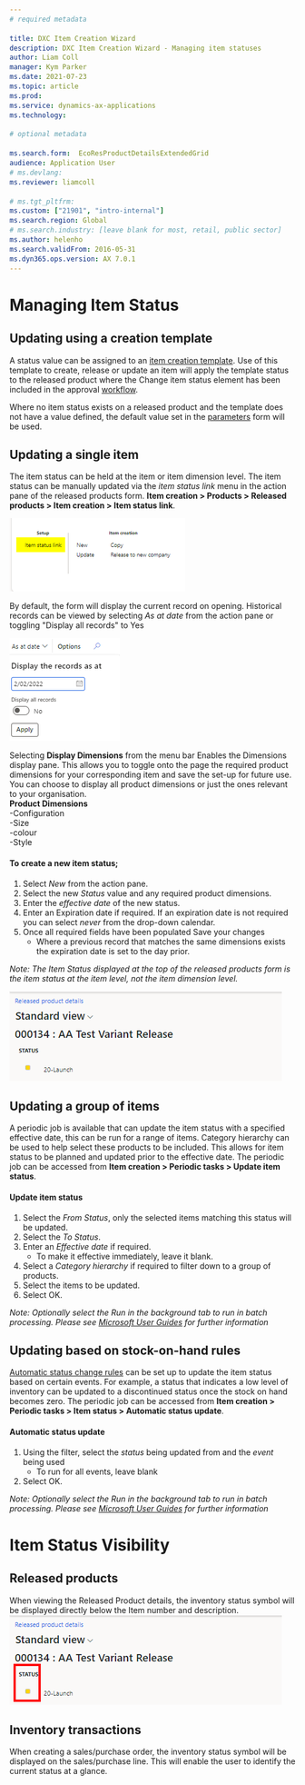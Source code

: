 ```yaml
---
# required metadata

title: DXC Item Creation Wizard
description: DXC Item Creation Wizard - Managing item statuses  
author: Liam Coll
manager: Kym Parker
ms.date: 2021-07-23
ms.topic: article
ms.prod: 
ms.service: dynamics-ax-applications
ms.technology: 

# optional metadata

ms.search.form:  EcoResProductDetailsExtendedGrid
audience: Application User
# ms.devlang: 
ms.reviewer: liamcoll

# ms.tgt_pltfrm: 
ms.custom: ["21901", "intro-internal"]
ms.search.region: Global
# ms.search.industry: [leave blank for most, retail, public sector]
ms.author: helenho
ms.search.validFrom: 2016-05-31
ms.dyn365.ops.version: AX 7.0.1
---
```


#	Managing Item Status

## Updating using a creation template

A status value can be assigned to an [item creation template](../SETUP/ITEM-CREATION/Item-creation-templates.md). Use of this template to create, release or update an item will apply the template status to the released product where the Change item status element has been included in the approval [workflow](../SETUP/Item-creation-workflows.md).

Where no item status exists on a released product and the template does not have a value defined, the default value set in the [parameters](../SETUP/Item-creation-parameters.md) form will be used.

## Updating a single item

The item status can be held at the item or item dimension level. The item status can be manually updated via the *item status link* menu in the action pane of the released products form. **Item creation > Products > Released products > Item creation > Item status link**.

![Item Status link](../IMAGES/Item-Status-Link-Tab.png)

By default, the form will display the current record on opening. Historical records can be viewed by selecting *As at date* from the action pane or toggling "Display all records" to Yes  

![Display-records-at](../IMAGES/Display-records-at.png)

Selecting **Display Dimensions** from the menu bar Enables the Dimensions display pane.  This allows you to toggle onto the page the required product dimensions for your corresponding item and save the set-up for future use. You can choose to display all product dimensions or just the ones relevant to your organisation. <br/>**Product Dimensions**<br/> -Configuration <br/> -Size <br/> -colour <br/> -Style<br/>


#### **To create a new item status;**
1. Select *New* from the action pane. 
2. Select the new *Status* value and any required product dimensions.
3. Enter the *effective date* of the new status.
4. Enter an Expiration date if required.  If an expiration date is not required you can select *never* from the drop-down calendar.
5. Once all required fields have been populated Save your changes 
    * Where a previous record that matches the same dimensions exists the expiration date is set to the day prior.

*Note: The Item Status displayed at the top of the released products form is the item status at the item level, not the item dimension level.*

![Item-Status-Level](../IMAGES/Item-Status-Level.png)

## Updating a group of items

A periodic job is available that can update the item status with a specified effective date, this can be run for a range of items. Category hierarchy can be used to help select these products to be included. This allows for item status to be planned and updated prior to the effective date. The periodic job can be accessed from **Item creation > Periodic tasks > Update item status**.

#### Update item status
1.	Select the *From Status*, only the selected items matching this status will be updated.
2.	Select the *To Status*.
3.	Enter an *Effective date* if required.  
    * To make it effective immediately, leave it blank.
4.	Select a *Category hierarchy* if required to filter down to a group of products.
5.	Select the items to be updated. 
6.	Select OK.

*Note: Optionally select the Run in the background tab to run in batch processing. Please see [Microsoft User Guides](https://docs.microsoft.com/en-us/dynamics365/fin-ops-core/dev-itpro/sysadmin/batch-processing-overview) for further information*

## Updating based on stock-on-hand rules

[Automatic status change rules](../SETUP/ITEM-SETUP/Automatic-status-change-rules.md) can be set up to update the item status based on certain events. For example, a status that indicates a low level of inventory can be updated to a discontinued status once the stock on hand becomes zero. The periodic job can be accessed from **Item creation > Periodic tasks > Item status > Automatic status update**.

#### Automatic status update
1.	Using the filter, select the *status* being updated from and the *event* being used
    * To run for all events, leave blank
2.	Select OK.

*Note: Optionally select the Run in the background tab to run in batch processing. Please see [Microsoft User Guides](https://docs.microsoft.com/en-us/dynamics365/fin-ops-core/dev-itpro/sysadmin/batch-processing-overview) for further information*

#	Item Status Visibility

## Released products
When viewing the Released Product details, the inventory status symbol will be displayed directly below the Item number and description.
![Inventory-statusl](../IMAGES/Inventory-status.png)

## Inventory transactions
When creating a sales/purchase order, the inventory status symbol will be displayed on the sales/purchase line. This will enable the user to identify the current status at a glance.
